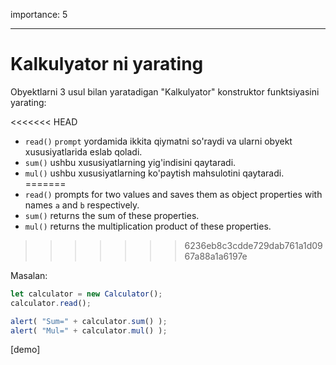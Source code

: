 importance: 5

---

# Kalkulyator ni yarating

Obyektlarni 3 usul bilan yaratadigan "Kalkulyator" konstruktor funktsiyasini yarating:

<<<<<<< HEAD
- `read()` `prompt` yordamida ikkita qiymatni so'raydi va ularni obyekt xususiyatlarida eslab qoladi.
- `sum()` ushbu xususiyatlarning yig'indisini qaytaradi.
- `mul()` ushbu xususiyatlarning ko'paytish mahsulotini qaytaradi.
=======
- `read()` prompts for two values and saves them as object properties with names `a` and `b` respectively.
- `sum()` returns the sum of these properties.
- `mul()` returns the multiplication product of these properties.
>>>>>>> 6236eb8c3cdde729dab761a1d0967a88a1a6197e

Masalan:

```js
let calculator = new Calculator();
calculator.read();

alert( "Sum=" + calculator.sum() );
alert( "Mul=" + calculator.mul() );
```

[demo]
